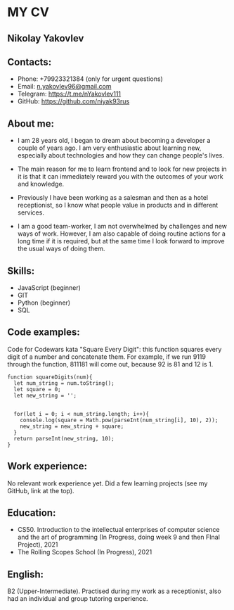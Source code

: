 # MY CV 
## **Nikolay Yakovlev**
## **Contacts:**
- Phone: +79923321384 (only for urgent questions)
- Email: n.yakovlev96@gmail.com
- Telegram: https://t.me/nYakovlev111
- GitHub: https://github.com/niyak93rus
## **About me:** 
* I am 28 years old, I began to dream about becoming a developer a couple of years ago. I am very enthusiastic about learning new, especially about technologies and how they can change people's lives.   

* The main reason for me to learn frontend and to look for new projects in it is that it can immediately reward you with the outcomes of your work and knowledge.   

* Previously I have been working as a salesman and then as a hotel receptionist, so I know what people value in products and in different services.   

* I am a good team-worker, I am not overwhelmed by challenges and new ways of work. However, I am also capable of doing routine actions for a long time if it is required, but at the same time I look forward to improve the usual ways of doing them.  
## **Skills:** 
- JavaScript (beginner)
- GIT
- Python (beginner)
- SQL
## **Code examples:** 
Code for Codewars kata "Square Every Digit": this function squares every digit of a number and concatenate them.
For example, if we run 9119 through the function, 811181 will come out, because 92 is 81 and 12 is 1.

```
function squareDigits(num){
  let num_string = num.toString();
  let square = 0;
  let new_string = '';


  for(let i = 0; i < num_string.length; i++){
    console.log(square = Math.pow(parseInt(num_string[i], 10), 2));
    new_string = new_string + square;
  }
  return parseInt(new_string, 10);
}
```
## **Work experience:** 
No relevant work experience yet. Did a few learning projects (see my GitHub, link at the top).
## **Education:**
- CS50. Introduction to the intellectual enterprises of computer science and the art of programming (In Progress, doing week 9 and then FInal Project), 2021
- The Rolling Scopes School (In Progress), 2021
## **English:** 
B2 (Upper-Intermediate). Practised during my work as a receptionist, also had an individual and group tutoring experience.